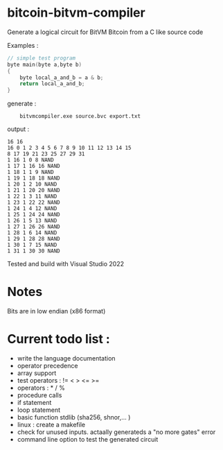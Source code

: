 # bitcoin-bitvm-compiler 

Generate a logical circuit for BitVM Bitcoin from a C like source code


Examples :
```c
// simple test program
byte main(byte a,byte b) 
{
	byte local_a_and_b = a & b;
	return local_a_and_b; 
}
```

generate :
```
    bitvmcompiler.exe source.bvc export.txt
```

output : 
```
16 16
16 0 1 2 3 4 5 6 7 8 9 10 11 12 13 14 15
8 17 19 21 23 25 27 29 31
1 16 1 0 8 NAND
1 17 1 16 16 NAND
1 18 1 1 9 NAND
1 19 1 18 18 NAND
1 20 1 2 10 NAND
1 21 1 20 20 NAND
1 22 1 3 11 NAND
1 23 1 22 22 NAND
1 24 1 4 12 NAND
1 25 1 24 24 NAND
1 26 1 5 13 NAND
1 27 1 26 26 NAND
1 28 1 6 14 NAND
1 29 1 28 28 NAND
1 30 1 7 15 NAND
1 31 1 30 30 NAND

```

Tested and build with Visual Studio 2022

# Notes

Bits are in low endian (x86 format)

# Current todo list :

- write the language documentation
- operator precedence
- array support
- test operators : != < > <= >=
- operators : \* / % 
- procedure calls
- if statement
- loop statement
- basic function stdlib (sha256, shnor,... )
- linux : create a makefile
- check for unused inputs. actaally generateds a "no more gates" error
- command line option to test the generated circuit

